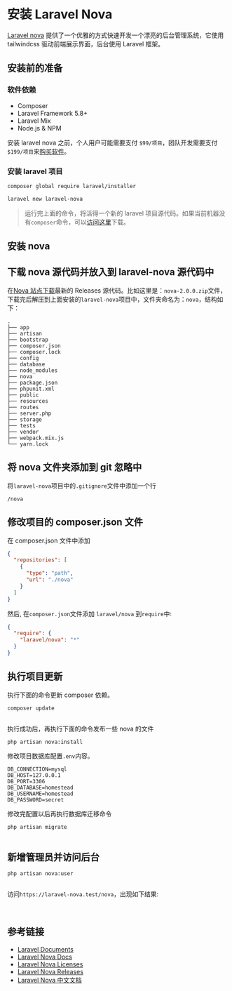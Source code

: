# 安装 Laravel Nova

[Laravel nova](https://nova.laravel.com) 提供了一个优雅的方式快速开发一个漂亮的后台管理系统，它使用 tailwindcss 驱动前端展示界面，后台使用 Laravel 框架。

## 安装前的准备

### 软件依赖

- Composer
- Laravel Framework 5.8+
- Laravel Mix
- Node.js & NPM

安装 laravel nova 之前，个人用户可能需要支付 `$99/项目`，团队开发需要支付`$199/项目`来[购买软件](https://nova.laravel.com/licenses)。

### 安装 laravel 项目

```bash
composer global require laravel/installer

laravel new laravel-nova
```

> 运行完上面的命令，将活得一个新的 laravel 项目源代码。如果当前机器没有`composer`命令，可以[访问这里](https://getcomposer.org/)下载。

## 安装 nova

## 下载 nova 源代码并放入到 laravel-nova 源代码中

在[Nova 站点下载](https://nova.laravel.com/releases)最新的 Releases 源代码。比如这里是：`nova-2.0.0.zip`文件，下载完后解压到上面安装的`laravel-nova`项目中，文件夹命名为：`nova`，结构如下：

```text
.
├── app
├── artisan
├── bootstrap
├── composer.json
├── composer.lock
├── config
├── database
├── node_modules
├── nova
├── package.json
├── phpunit.xml
├── public
├── resources
├── routes
├── server.php
├── storage
├── tests
├── vendor
├── webpack.mix.js
└── yarn.lock
```

## 将 nova 文件夹添加到 git 忽略中

将`laravel-nova`项目中的`.gitignore`文件中添加一个行

```text
/nova
```

## 修改项目的 composer.json 文件

在 composer.json 文件中添加

```json
{
  "repositories": [
    {
      "type": "path",
      "url": "./nova"
    }
  ]
}
```

然后, 在`composer.json`文件添加 `laravel/nova` 到`require`中:

```json
{
  "require": {
    "laravel/nova": "*"
  }
}
```

## 执行项目更新

执行下面的命令更新 composer 依赖。

```bash
composer update
```

<img :src="$withBase('/images/languages/laravel/nova/how-to-installation-laravel-nova/laravel-nova-composer-update.png')" alt="">

执行成功后，再执行下面的命令发布一些 nova 的文件

```bash
php artisan nova:install
```

修改项目数据库配置`.env`内容。

```dotenv
DB_CONNECTION=mysql
DB_HOST=127.0.0.1
DB_PORT=3306
DB_DATABASE=homestead
DB_USERNAME=homestead
DB_PASSWORD=secret
```

修改完配置以后再执行数据库迁移命令

```bash
php artisan migrate
```

<img :src="$withBase('/images/languages/laravel/nova/how-to-installation-laravel-nova/laravel-nova-artisan-migrate.png')" alt="">

## 新增管理员并访问后台

```bash
php artisan nova:user
```

<img :src="$withBase('/images/languages/laravel/nova/how-to-installation-laravel-nova/laravel-nova-create-user.png')" alt="">

访问`https://laravel-nova.test/nova`，出现如下结果:

<img :src="$withBase('/images/languages/laravel/nova/how-to-installation-laravel-nova/laravel-nova-login-page.png')" alt="">

<img :src="$withBase('/images/languages/laravel/nova/how-to-installation-laravel-nova/laravel-nova-dashboard.png')" alt="">

## 参考链接

- [Laravel Documents](https://laravel.com/docs/)
- [Laravel Nova Docs](https://nova.laravel.com/docs/)
- [Laravel Nova Licenses](https://nova.laravel.com/licenses/)
- [Laravel Nova Releases](https://nova.laravel.com/releases/)
- [Laravel Nova 中文文档](https://learnku.com/docs/nova/)
